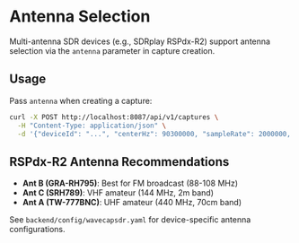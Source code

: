 # Antenna Selection

Multi-antenna SDR devices (e.g., SDRplay RSPdx-R2) support antenna selection via the `antenna` parameter in capture creation.

## Usage

Pass `antenna` when creating a capture:
```bash
curl -X POST http://localhost:8087/api/v1/captures \
  -H "Content-Type: application/json" \
  -d '{"deviceId": "...", "centerHz": 90300000, "sampleRate": 2000000, "antenna": "Ant B"}'
```

## RSPdx-R2 Antenna Recommendations

- **Ant B (GRA-RH795)**: Best for FM broadcast (88-108 MHz)
- **Ant C (SRH789)**: VHF amateur (144 MHz, 2m band)
- **Ant A (TW-777BNC)**: UHF amateur (440 MHz, 70cm band)

See `backend/config/wavecapsdr.yaml` for device-specific antenna configurations.
